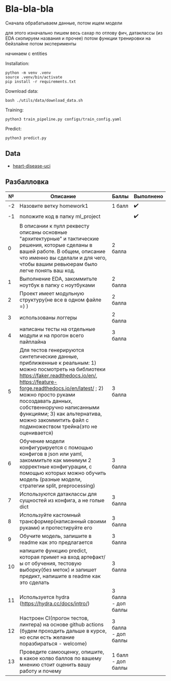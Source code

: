 Bla-bla-bla
==============================

Сначала обрабатываем данные, потом ищем модели

для этого изначально пишем весь сахар по отлову фич, датаклассы
(из EDA скопируем названия и прочее)
потом функции тренировки на бейзлайне
потом эксперименты

начинаем с entities


Installation: 
~~~
python -m venv .venv
source .venv/bin/activate
pip install -r requirements.txt
~~~
Download data:
~~~
bash ./utils/data/download_data.sh
~~~
Training:
~~~
python3 train_pipeline.py configs/train_config.yaml
~~~
Predict:
~~~
python3 predict.py
~~~


## Data
- [heart-disease-uci](https://www.kaggle.com/ronitf/heart-disease-uci?select=heart.csv)





## Разбалловка

№ | Описание | Баллы | Выполнено
--- | --- | --- | ---
-2 | Назовите ветку homework1 | 1 балл | ✔️
-1 | положите код в папку ml_project | | ✔️
0 | В описании к пулл реквесту описаны основные "архитектурные" и тактические решения, которые сделаны в вашей работе. В общем, описание что именно вы сделали и для чего, чтобы вашим ревьюерам было легче понять ваш код. | 2 балла | 
1 | Выполнение EDA, закоммитьте ноутбук в папку с ноутбуками | 2 балла | 
2 | Проект имеет модульную структуру(не все в одном файле =) ) | 2 балла | 
3 | использованы логгеры | 2 балла | 
4 | написаны тесты на отдельные модули и на прогон всего пайплайна | 3 балла | 
5 | Для тестов генерируются синтетические данные, приближенные к реальным: 1) можно посмотреть на библиотеки https://faker.readthedocs.io/en/, https://feature-forge.readthedocs.io/en/latest/ ; 2) можно просто руками посоздавать данных, собственноручно написанными функциями; 3) как альтернатива, можно закоммитить файл с подмножеством трейна(это не оценивается)  | 3 балла | 
6 | Обучение модели конфигурируется с помощью конфигов в json или yaml, закоммитьте как минимум 2 корректные конфигурации, с помощью которых можно обучить модель (разные модели, стратегии split, preprocessing) | 3 балла | 
7 | Используются датаклассы для сущностей из конфига, а не голые dict | 3 балла | 
8 | Используйте кастомный трансформер(написанный своими руками) и протестируйте его | 3 балла | 
9 | Обучите модель, запишите в readme как это предлагается | 3 балла | 
10 | напишите функцию predict, которая примет на вход артефакт/ы от обучения, тестовую выборку(без меток) и запишет предикт, напишите в readme как это сделать | 3 балла | 
11 | Используется hydra  (https://hydra.cc/docs/intro/) | 3 балла - доп баллы | 
12 | Настроен CI(прогон тестов, линтера) на основе github actions (будем проходить дальше в курсе, но если есть желание поразбираться - welcome) | 3 балла - доп баллы | 
13 | Проведите самооценку, опишите, в какое колво баллов по вашему мнению стоит оценить вашу работу и почему | 1 балл - доп баллы | 
